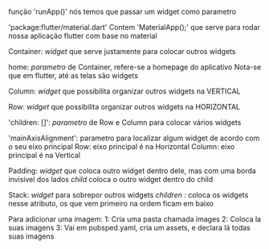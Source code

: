 função 'runApp()' nós temos que passar um widget como parametro

'package:flutter/material.dart'
    Contem 'MaterialApp();' que serve para rodar nossa aplicação flutter com base no material

Container: _widget_ que serve justamente para colocar outros widgets

home: _parametro_ de Container, refere-se a homepage do aplicativo
    Nota-se que em flutter, até as telas são widgets

Column: _widget_ que possibilita organizar outros widgets na VERTICAL

Row: _widget_ que possibilita organizar outros widgets na HORIZONTAL

'children: <Widget>[]': _parametro_ de Row e Column para colocar vários widgets

'mainAxisAlignment': parametro para localizar algum widget de acordo com o seu eixo principal
    Row: eixo principal é na Horizontal
    Column: eixo principal é na Vertical

Padding: _widget_ que coloca outro widget dentro dele, mas com uma borda invisivel dos lados
    _child_ coloca o outro widget dentro do child

Stack: _widget_ para sobrepor outros widgets
    _children <Widget>:_ coloca os widgets nesse atributo, os que vem primeiro na ordem ficam em baixo

Para adicionar uma imagem:
    1: Cria uma pasta chamada images
    2: Coloca la suas imagens
    3: Vai em pubsped.yaml, cria um assets, e declara lá todas suas imagens
